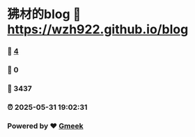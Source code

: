 # 狒材的blog :link: https://wzh922.github.io/blog 
### :page_facing_up: [4](https://wzh922.github.io/blog/tag.html) 
### :speech_balloon: 0 
### :hibiscus: 3437 
### :alarm_clock: 2025-05-31 19:02:31 
### Powered by :heart: [Gmeek](https://github.com/Meekdai/Gmeek)
